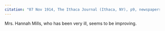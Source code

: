 ```yaml
---
citation: "07 Nov 1914, The Ithaca Journal (Ithaca, NY), p9, newspapers.com"
---
```

Mrs. Hannah Mills, who has been very ill, seems to be improving.